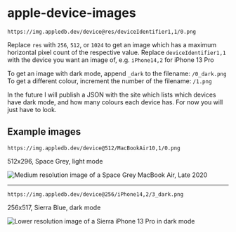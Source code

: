 # apple-device-images

`https://img.appledb.dev/device@res/deviceIdentifier1,1/0.png`

Replace `res` with `256`, `512`, or `1024` to get an image which has a maximum horizontal pixel count of the respective value.
Replace `deviceIdentifier1,1` with the device you want an image of, e.g. `iPhone14,2` for iPhone 13 Pro  

To get an image with dark mode, append `_dark` to the filename: `/0_dark.png`  
To get a different colour, increment the number of the filename: `/1.png`

In the future I will publish a JSON with the site which lists which devices have dark mode, and how many colours each device has. For now you will just have to look.

## Example images

`https://img.appledb.dev/device@512/MacBookAir10,1/0.png`

512x296, Space Grey, light mode

![Medium resolution image of a Space Grey MacBook Air, Late 2020](https://img.appledb.dev/device@512/MacBookAir10,1/0.png)

---

`https://img.appledb.dev/device@256/iPhone14,2/3_dark.png`

256x517, Sierra Blue, dark mode

![Lower resolution image of a Sierra iPhone 13 Pro in dark mode](https://img.appledb.dev/device@256/iPhone14,2/3_dark.png)
